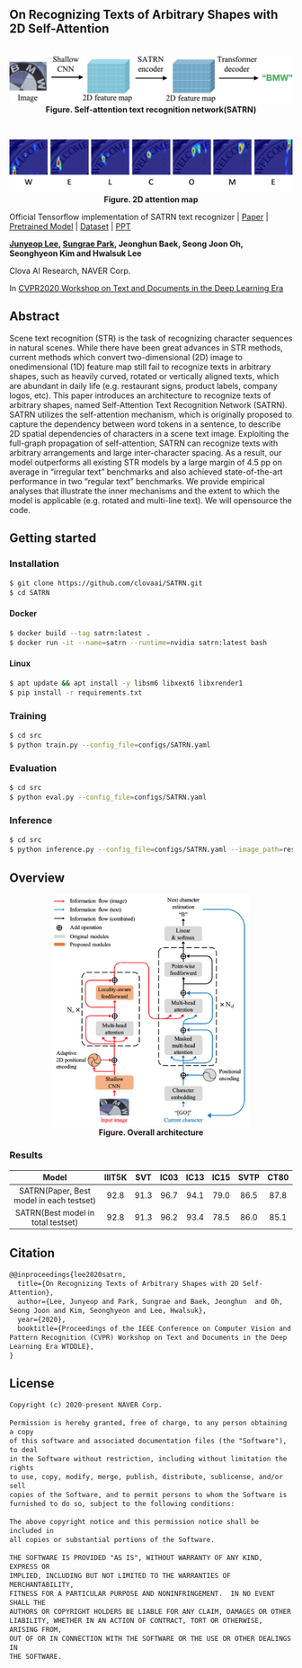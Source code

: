 ## On Recognizing Texts of Arbitrary Shapes with 2D Self-Attention
<p align="center">
  <br>
  <img width="650" alt="teaser" src="./figures/teaser-satrn.png">
  <br>
  <b>Figure. Self-attention text recognition network(SATRN)</b>
</p>
<br>

<p align="center">
  <img alt="att" src="./figures/att.png">
  <b>Figure. 2D attention map</b>
</p>

Official Tensorflow implementation of SATRN text recognizer | [Paper](https://openaccess.thecvf.com/content_CVPRW_2020/papers/w34/Lee_On_Recognizing_Texts_of_Arbitrary_Shapes_With_2D_Self-Attention_CVPRW_2020_paper.pdf) | [Pretrained Model]() | [Dataset]() | [PPT](https://drive.google.com/file/d/1bguKFWbtdm9hVZzjYsTcL_-JPBUXVBYL/view?usp=sharing)

**[Junyeop Lee](https://github.com/JunYeopLee), [Sungrae Park](https://github.com/sungraepark), Jeonghun Baek, Seong Joon Oh, Seonghyeon Kim and Hwalsuk Lee**

Clova AI Research, NAVER Corp.

In [CVPR2020 Workshop on Text and Documents in the Deep Learning Era](https://cvpr2020text.wordpress.com/)

## Abstract
Scene text recognition (STR) is the task of recognizing character sequences in natural scenes. While there have been great advances in STR methods, current methods which convert two-dimensional (2D) image to onedimensional (1D) feature map still fail to recognize texts in arbitrary shapes, such as heavily curved, rotated or vertically aligned texts, which are abundant in daily life (e.g. restaurant signs, product labels, company logos, etc). This paper introduces an architecture to recognize texts of arbitrary shapes, named Self-Attention Text Recognition Network (SATRN). SATRN utilizes the self-attention mechanism, which is originally proposed to capture the dependency between word tokens in a sentence, to describe 2D spatial dependencies of characters in a scene text image. Exploiting the full-graph propagation of self-attention, SATRN can recognize texts with arbitrary arrangements and large inter-character spacing. As a result, our model outperforms all existing STR models by a large margin of 4.5 pp on average in “irregular text” benchmarks and also achieved state-of-the-art performance in two “regular text” benchmarks. We provide empirical analyses that illustrate the inner mechanisms and the extent to which the model is applicable (e.g. rotated and multi-line text). We will opensource the code.

## Getting started
### Installation
```bash
$ git clone https://github.com/clovaai/SATRN.git
$ cd SATRN
```
#### Docker
```bash
$ docker build --tag satrn:latest .
$ docker run -it --name=satrn --runtime=nvidia satrn:latest bash
```
#### Linux
```bash
$ apt update && apt install -y libsm6 libxext6 libxrender1
$ pip install -r requirements.txt
```

### Training
```bash
$ cd src
$ python train.py --config_file=configs/SATRN.yaml
```
### Evaluation
```bash
$ cd src
$ python eval.py --config_file=configs/SATRN.yaml
```
### Inference
```bash
$ cd src
$ python inference.py --config_file=configs/SATRN.yaml --image_path=resources/sample.jpg
```

## Overview
<p align="center">
  <img width="350" alt="teaser" src="./figures/architecture.png">
  <br>
  <b>Figure. Overall architecture</b>
</p>

### Results

| Model | IIIT5K | SVT | IC03 | IC13 | IC15 | SVTP | CT80 |
|:-----:|:------:|:---:|:----:|:----:|:----:|:----:|:----:|
| SATRN(Paper, Best model in each testset) | 92.8 | 91.3 | 96.7 | 94.1 | 79.0 | 86.5 | 87.8 |
| SATRN(Best model in total testset) | 92.8 | 91.3 | 96.2 | 93.4 | 78.5 | 86.0 | 85.1 |

## Citation
```
@@inproceedings{lee2020satrn,
  title={On Recognizing Texts of Arbitrary Shapes with 2D Self-Attention},
  author={Lee, Junyeop and Park, Sungrae and Baek, Jeonghun  and Oh, Seong Joon and Kim, Seonghyeon and Lee, Hwalsuk},
  year={2020},
  booktitle={Proceedings of the IEEE Conference on Computer Vision and Pattern Recognition (CVPR) Workshop on Text and Documents in the Deep Learning Era WTDDLE},
}
```

## License
```
Copyright (c) 2020-present NAVER Corp.

Permission is hereby granted, free of charge, to any person obtaining a copy
of this software and associated documentation files (the "Software"), to deal
in the Software without restriction, including without limitation the rights
to use, copy, modify, merge, publish, distribute, sublicense, and/or sell
copies of the Software, and to permit persons to whom the Software is
furnished to do so, subject to the following conditions:

The above copyright notice and this permission notice shall be included in
all copies or substantial portions of the Software.

THE SOFTWARE IS PROVIDED "AS IS", WITHOUT WARRANTY OF ANY KIND, EXPRESS OR
IMPLIED, INCLUDING BUT NOT LIMITED TO THE WARRANTIES OF MERCHANTABILITY,
FITNESS FOR A PARTICULAR PURPOSE AND NONINFRINGEMENT.  IN NO EVENT SHALL THE
AUTHORS OR COPYRIGHT HOLDERS BE LIABLE FOR ANY CLAIM, DAMAGES OR OTHER
LIABILITY, WHETHER IN AN ACTION OF CONTRACT, TORT OR OTHERWISE, ARISING FROM,
OUT OF OR IN CONNECTION WITH THE SOFTWARE OR THE USE OR OTHER DEALINGS IN
THE SOFTWARE.
```
